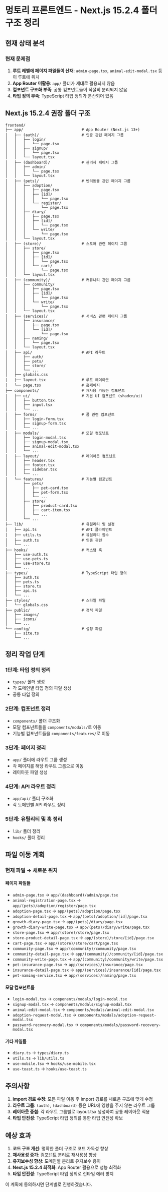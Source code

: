 # 멍토리 프론트엔드 - Next.js 15.2.4 폴더 구조 정리

## 현재 상태 분석

### 현재 문제점
1. **루트 레벨에 페이지 파일들이 산재**: `admin-page.tsx`, `animal-edit-modal.tsx` 등이 루트에 위치
2. **App Router 미활용**: `app/` 폴더가 제대로 활용되지 않음
3. **컴포넌트 구조화 부족**: 공통 컴포넌트들이 적절히 분리되지 않음
4. **타입 정의 부족**: TypeScript 타입 정의가 분산되어 있음

## Next.js 15.2.4 권장 폴더 구조

```
frontend/
├── app/                          # App Router (Next.js 13+)
│   ├── (auth)/                   # 인증 관련 페이지 그룹
│   │   ├── login/
│   │   │   └── page.tsx
│   │   ├── signup/
│   │   │   └── page.tsx
│   │   └── layout.tsx
│   ├── (dashboard)/              # 관리자 페이지 그룹
│   │   ├── admin/
│   │   │   └── page.tsx
│   │   └── layout.tsx
│   ├── (pets)/                   # 반려동물 관련 페이지 그룹
│   │   ├── adoption/
│   │   │   ├── page.tsx
│   │   │   ├── [id]/
│   │   │   │   └── page.tsx
│   │   │   └── register/
│   │   │       └── page.tsx
│   │   ├── diary/
│   │   │   ├── page.tsx
│   │   │   ├── [id]/
│   │   │   │   └── page.tsx
│   │   │   └── write/
│   │   │       └── page.tsx
│   │   └── layout.tsx
│   ├── (store)/                  # 스토어 관련 페이지 그룹
│   │   ├── store/
│   │   │   ├── page.tsx
│   │   │   ├── [id]/
│   │   │   │   └── page.tsx
│   │   │   └── cart/
│   │   │       └── page.tsx
│   │   └── layout.tsx
│   ├── (community)/              # 커뮤니티 관련 페이지 그룹
│   │   ├── community/
│   │   │   ├── page.tsx
│   │   │   ├── [id]/
│   │   │   │   └── page.tsx
│   │   │   └── write/
│   │   │       └── page.tsx
│   │   └── layout.tsx
│   ├── (services)/               # 서비스 관련 페이지 그룹
│   │   ├── insurance/
│   │   │   ├── page.tsx
│   │   │   └── [id]/
│   │   │       └── page.tsx
│   │   ├── naming/
│   │   │   └── page.tsx
│   │   └── layout.tsx
│   ├── api/                      # API 라우트
│   │   ├── auth/
│   │   ├── pets/
│   │   ├── store/
│   │   └── ...
│   ├── globals.css
│   ├── layout.tsx                # 루트 레이아웃
│   └── page.tsx                  # 홈페이지
├── components/                   # 재사용 가능한 컴포넌트
│   ├── ui/                       # 기본 UI 컴포넌트 (shadcn/ui)
│   │   ├── button.tsx
│   │   ├── input.tsx
│   │   └── ...
│   ├── forms/                    # 폼 관련 컴포넌트
│   │   ├── login-form.tsx
│   │   ├── signup-form.tsx
│   │   └── ...
│   ├── modals/                   # 모달 컴포넌트
│   │   ├── login-modal.tsx
│   │   ├── signup-modal.tsx
│   │   ├── animal-edit-modal.tsx
│   │   └── ...
│   ├── layout/                   # 레이아웃 컴포넌트
│   │   ├── header.tsx
│   │   ├── footer.tsx
│   │   ├── sidebar.tsx
│   │   └── ...
│   └── features/                 # 기능별 컴포넌트
│       ├── pets/
│       │   ├── pet-card.tsx
│       │   ├── pet-form.tsx
│       │   └── ...
│       ├── store/
│       │   ├── product-card.tsx
│       │   ├── cart-item.tsx
│       │   └── ...
│       └── ...
├── lib/                          # 유틸리티 및 설정
│   ├── api.ts                    # API 클라이언트
│   ├── utils.ts                  # 유틸리티 함수
│   ├── auth.ts                   # 인증 관련
│   └── ...
├── hooks/                        # 커스텀 훅
│   ├── use-auth.ts
│   ├── use-pets.ts
│   ├── use-store.ts
│   └── ...
├── types/                        # TypeScript 타입 정의
│   ├── auth.ts
│   ├── pets.ts
│   ├── store.ts
│   ├── api.ts
│   └── ...
├── styles/                       # 스타일 파일
│   └── globals.css
├── public/                       # 정적 파일
│   ├── images/
│   ├── icons/
│   └── ...
└── config/                       # 설정 파일
    ├── site.ts
    └── ...
```

## 정리 작업 단계

### 1단계: 타입 정의 정리
- `types/` 폴더 생성
- 각 도메인별 타입 정의 파일 생성
- 공통 타입 정의

### 2단계: 컴포넌트 정리
- `components/` 폴더 구조화
- 모달 컴포넌트들을 `components/modals/`로 이동
- 기능별 컴포넌트들을 `components/features/`로 이동

### 3단계: 페이지 정리
- `app/` 폴더에 라우트 그룹 생성
- 각 페이지를 해당 라우트 그룹으로 이동
- 레이아웃 파일 생성

### 4단계: API 라우트 정리
- `app/api/` 폴더 구조화
- 각 도메인별 API 라우트 정리

### 5단계: 유틸리티 및 훅 정리
- `lib/` 폴더 정리
- `hooks/` 폴더 정리

## 파일 이동 계획

### 현재 파일 → 새로운 위치

#### 페이지 파일들
- `admin-page.tsx` → `app/(dashboard)/admin/page.tsx`
- `animal-registration-page.tsx` → `app/(pets)/adoption/register/page.tsx`
- `adoption-page.tsx` → `app/(pets)/adoption/page.tsx`
- `adoption-detail-page.tsx` → `app/(pets)/adoption/[id]/page.tsx`
- `growth-diary-page.tsx` → `app/(pets)/diary/page.tsx`
- `growth-diary-write-page.tsx` → `app/(pets)/diary/write/page.tsx`
- `store-page.tsx` → `app/(store)/store/page.tsx`
- `store-product-detail-page.tsx` → `app/(store)/store/[id]/page.tsx`
- `cart-page.tsx` → `app/(store)/store/cart/page.tsx`
- `community-page.tsx` → `app/(community)/community/page.tsx`
- `community-detail-page.tsx` → `app/(community)/community/[id]/page.tsx`
- `community-write-page.tsx` → `app/(community)/community/write/page.tsx`
- `pet-insurance-page.tsx` → `app/(services)/insurance/page.tsx`
- `insurance-detail-page.tsx` → `app/(services)/insurance/[id]/page.tsx`
- `pet-naming-service.tsx` → `app/(services)/naming/page.tsx`

#### 모달 컴포넌트들
- `login-modal.tsx` → `components/modals/login-modal.tsx`
- `signup-modal.tsx` → `components/modals/signup-modal.tsx`
- `animal-edit-modal.tsx` → `components/modals/animal-edit-modal.tsx`
- `adoption-request-modal.tsx` → `components/modals/adoption-request-modal.tsx`
- `password-recovery-modal.tsx` → `components/modals/password-recovery-modal.tsx`

#### 기타 파일들
- `diary.ts` → `types/diary.ts`
- `utils.ts` → `lib/utils.ts`
- `use-mobile.tsx` → `hooks/use-mobile.tsx`
- `use-toast.ts` → `hooks/use-toast.ts`

## 주의사항

1. **import 경로 수정**: 모든 파일 이동 후 import 경로를 새로운 구조에 맞게 수정
2. **라우트 그룹**: `(auth)`, `(dashboard)` 등은 URL에 영향을 주지 않는 라우트 그룹
3. **레이아웃 중첩**: 각 라우트 그룹별로 layout.tsx 생성하여 공통 레이아웃 적용
4. **타입 안전성**: TypeScript 타입 정의를 통한 타입 안전성 확보

## 예상 효과

1. **코드 구조 개선**: 명확한 폴더 구조로 코드 가독성 향상
2. **재사용성 증가**: 컴포넌트 분리로 재사용성 향상
3. **유지보수성 향상**: 도메인별 분리로 유지보수 용이
4. **Next.js 15.2.4 최적화**: App Router 활용으로 성능 최적화
5. **타입 안전성**: TypeScript 타입 정의로 런타임 에러 방지

이 계획에 동의하시면 단계별로 진행하겠습니다. 